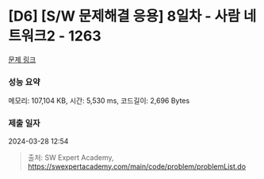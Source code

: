 # [D6] [S/W 문제해결 응용] 8일차 - 사람 네트워크2 - 1263 

[문제 링크](https://swexpertacademy.com/main/code/problem/problemDetail.do?contestProbId=AV18P2B6Iu8CFAZN) 

### 성능 요약

메모리: 107,104 KB, 시간: 5,530 ms, 코드길이: 2,696 Bytes

### 제출 일자

2024-03-28 12:54



> 출처: SW Expert Academy, https://swexpertacademy.com/main/code/problem/problemList.do